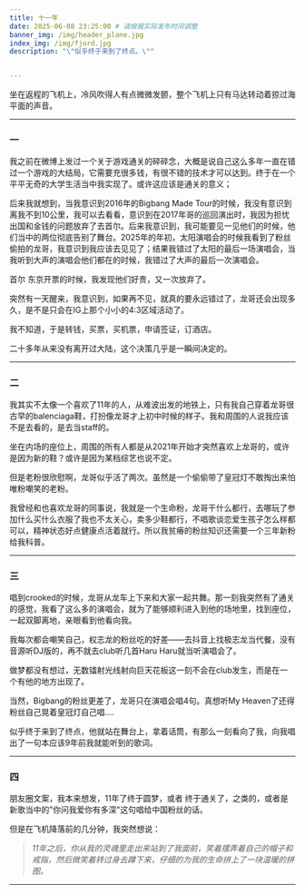 ```yaml
---
title: 十一年
date: 2025-06-08 23:25:00 # 请根据实际发布时间调整
banner_img: /img/header_plane.jpg
index_img: /img/fjord.jpg
description: "\"似乎终于来到了终点。\""


---
```


坐在返程的飞机上，冷风吹得人有点微微发颤，整个飞机上只有马达转动着掠过海平面的声音。

---

### 一

我之前在微博上发过一个关于游戏通关的碎碎念，大概是说自己这么多年一直在错过一个游戏的大结局，它需要充很多钱，有很不错的技术才可以达到。终于在一个平平无奇的大学生活当中我实现了。或许这应该是通关的意义；

后来我就想到，当我意识到2016年的Bigbang Made Tour的时候，我没有意识到离我不到10公里，我可以去看看，意识到在2017年哥的巡回演出时，我因为担忧出国和金钱的问题放弃了去首尔。后来我意识到，我可能要见一见他们的时候，他们当中的两位彻底告别了舞台。2025年的年初，太阳演唱会的时候我看到了粉丝偷拍的龙哥，我意识到我应该去见见了；结果我错过了太阳的最后一场演唱会，当我听到大声的演唱会他们都在的时候，我错过了大声的最后一次演唱会。

首尔 东京开票的时候，我发现他们好贵，又一次放弃了。

突然有一天醒来，我意识到，如果再不见，就真的要永远错过了，龙哥还会出现多久，是不是只会在IG上那个小小的4:3区域活动了。

我不知道，于是转钱，买票，买机票，申请签证，订酒店。

二十多年从来没有离开过大陆，这个决策几乎是一瞬间决定的。

---

### 二

我其实不太像一个喜欢了11年的人，从难波出发的地铁上，只有我自己穿着龙哥很古早的balenciaga鞋，打扮像龙哥才上初中时候的样子。我和周围的人说我应该不是去看的，是去当staff的。

坐在内场的座位上，周围的所有人都是从2021年开始才突然喜欢上龙哥的，或许是因为新的鞋？或许是因为某档综艺也说不定。

但是老粉很欣慰啊，龙哥似乎活了两次。虽然是一个偷偷带了皇冠灯不敢掏出来怕唯粉嘲笑的老粉。

我曾经和也喜欢龙哥的同事说，我就是一个生命粉，龙哥干什么都行，去哪玩了参加什么买什么衣服了我也不太关心，卖多少鞋都行，不唱歌谈恋爱生孩子怎么样都可以，精神状态好点健康点活着就行。所以我贫瘠的粉丝知识还需要一个三年新粉给我科普。

---

### 三

唱到crooked的时候，龙哥从龙车上下来和大家一起共舞。那一刻我突然有了通关的感觉，我看了这么多的演唱会，就为了能够顺利进入到他的场地里，找到座位，一起双脚离地，亲眼看到他看向我。

我每次都会嘲笑自己，权志龙的粉丝吃的好差——去抖音上找极志龙当代餐，没有音源听DJ版的，再不就去club听几首Haru Haru就当听演唱会了。

做梦都没有想过，无数镭射光线射向巨天花板这一刻不会在club发生，而是在一个有他的地方出现了。

当然，Bigbang的粉丝更差了，龙哥只在演唱会唱4句。真想听My Heaven了还得粉丝自己晃着皇冠灯自己唱....

似乎终于来到了终点，他就站在舞台上，拿着话筒，有那么一刻看向了我，向我唱出了一句本应该9年前我就能听到的歌词。

---

### 四

朋友圈文案，我本来想发，11年了终于圆梦，或者 终于通关了，之类的，或者是新歌当中的"你问我爱你有多深"这句唱给中国粉丝的话。

但是在飞机降落前的几分钟，我突然想说：

> *11年之后，你从我的灵魂里走出来站到了我面前，笑着摆弄着自己的帽子和戒指，然后微笑着转过身去蹲下来，仔细的为我的生命拼上了一块温暖的拼图。*

---
